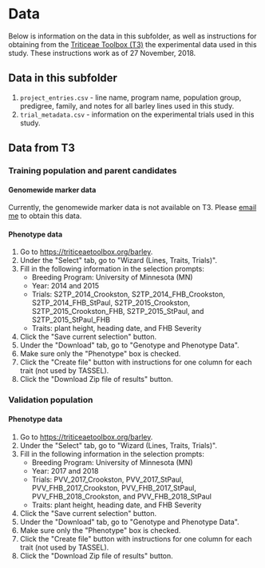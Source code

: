 
<!-- README.md is generated from README.Rmd. Please edit that file -->
Data
====

Below is information on the data in this subfolder, as well as instructions for obtaining from the [Triticeae Toolbox (T3)](https://triticeaetoolbox.org/barley) the experimental data used in this study. These instructions work as of 27 November, 2018.

Data in this subfolder
----------------------

1.  `project_entries.csv` - line name, program name, population group, predigree, family, and notes for all barley lines used in this study.
2.  `trial_metadata.csv` - information on the experimental trials used in this study.

Data from T3
------------

### Training population and parent candidates

#### Genomewide marker data

Currently, the genomewide marker data is not available on T3. Please [email me](neyha001@umn.edu) to obtain this data.

#### Phenotype data

1.  Go to <https://triticeaetoolbox.org/barley>.
2.  Under the "Select" tab, go to "Wizard (Lines, Traits, Trials)".
3.  Fill in the following information in the selection prompts:
    -   Breeding Program: University of Minnesota (MN)
    -   Year: 2014 and 2015
    -   Trials: S2TP\_2014\_Crookston, S2TP\_2014\_FHB\_Crookston, S2TP\_2014\_FHB\_StPaul, S2TP\_2015\_Crookston, S2TP\_2015\_Crookston\_FHB, S2TP\_2015\_StPaul, and S2TP\_2015\_StPaul\_FHB
    -   Traits: plant height, heading date, and FHB Severity
4.  Click the "Save current selection" button.
5.  Under the "Download" tab, go to "Genotype and Phenotype Data".
6.  Make sure only the "Phenotype" box is checked.
7.  Click the "Create file" button with instructions for one column for each trait (not used by TASSEL).
8.  Click the "Download Zip file of results" button.

### Validation population

#### Phenotype data

1.  Go to <https://triticeaetoolbox.org/barley>.
2.  Under the "Select" tab, go to "Wizard (Lines, Traits, Trials)".
3.  Fill in the following information in the selection prompts:
    -   Breeding Program: University of Minnesota (MN)
    -   Year: 2017 and 2018
    -   Trials: PVV\_2017\_Crookston, PVV\_2017\_StPaul, PVV\_FHB\_2017\_Crookston, PVV\_FHB\_2017\_StPaul, PVV\_FHB\_2018\_Crookston, and PVV\_FHB\_2018\_StPaul
    -   Traits: plant height, heading date, and FHB Severity
4.  Click the "Save current selection" button.
5.  Under the "Download" tab, go to "Genotype and Phenotype Data".
6.  Make sure only the "Phenotype" box is checked.
7.  Click the "Create file" button with instructions for one column for each trait (not used by TASSEL).
8.  Click the "Download Zip file of results" button.

